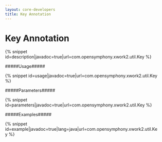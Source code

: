 ```yaml
---
layout: core-developers
title: Key Annotation
---
```


# Key Annotation



{% snippet id=description|javadoc=true|url=com.opensymphony.xwork2.util.Key %}

#####Usage#####



{% snippet id=usage|javadoc=true|url=com.opensymphony.xwork2.util.Key %}

#####Parameters#####



{% snippet id=parameters|javadoc=true|url=com.opensymphony.xwork2.util.Key %}

#####Examples#####



{% snippet id=example|javadoc=true|lang=java|url=com.opensymphony.xwork2.util.Key %}
